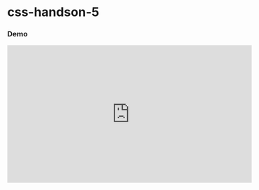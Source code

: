 # css-handson-5

### Demo

<iframe width="560" height="315" src="https://www.youtube.com/embed/A64h99E3xwg" title="YouTube video player" frameborder="0" allow="accelerometer; autoplay; clipboard-write; encrypted-media; gyroscope; picture-in-picture; web-share" allowfullscreen></iframe>
